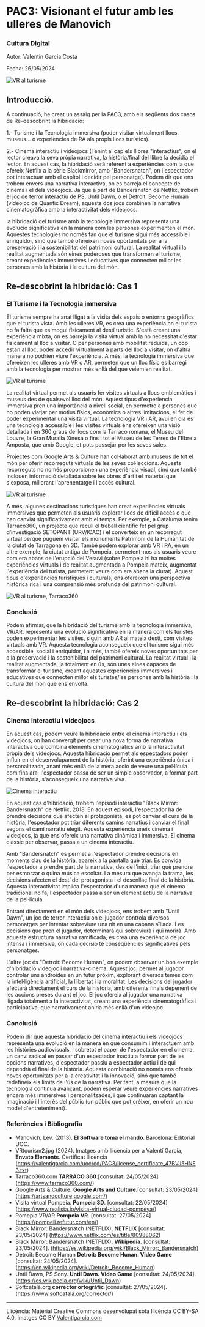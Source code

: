# PAC3: Visionant el futur amb les ulleres de Manovich

### Cultura Digital 


Autor: Valentín Garcia Costa


Fecha: 26/05/2024

![VR al turisme](https://github.com/VGARCIACOSTA/PEC3_Manovich_Reloaded/blob/main/imatges/VRtourism2.jpg)



## Introducció.


A continuació, he creat un assaig per la PAC3, amb els següents dos casos de Re-descobrint la hibridació:

1.- Turisme i la Tecnologia immersiva (poder visitar virtualment llocs, museus... o experiències de RA als propis llocs turístics).

2.- Cinema interactiu i videojocs (Tenint al cap els llibres "interactius", on el lector creava la seva pròpia narrativa, la història/final del llibre la decidia el lector. En aquest cas, la hibridació serà referent a experiències com la que ofereix Netflix a la sèrie Blackmirror, amb "Bandersnatch", on l'espectador pot interactuar amb el capítol i decidir pel personatge). Podem dir que ens trobem envers una narrativa interactiva, on es barreja el concepte de cinema i el dels videojocs. Ja que a part de Bandersnatch de Netflix, trobem el joc de terror interactiu de PS, Until Dawn, o el Detroit: Become Human (videojoc de Quantic Dream), aquests dos jocs combinen la narrativa cinematogràfica amb la interactivitat dels videojocs.

 la hibridació del turisme amb la tecnologia immersiva representa una evolució significativa en la manera com les persones experimenten el món. Aquestes tecnologies no només fan que el turisme sigui més accessible i enriquidor, sinó que també ofereixen noves oportunitats per a la preservació i la sostenibilitat del patrimoni cultural. La realitat virtual i la realitat augmentada són eines poderoses que transformen el turisme, creant experiències immersives i educatives que connecten millor les persones amb la història i la cultura del món.
 
## Re-descobrint la hibridació: Cas 1
### El Turisme i la Tecnologia immersiva

El turisme sempre ha anat lligat a la visita dels espais o entorns geogràfics que el turista vista. Amb les ulleres VR, es crea una experiència on el turista no fa falta que es mogui físicament al destí turístic. S'està creant una experiència mixta, on es barreja la visita virtual amb la no necessitat d'estar físicament al lloc a visitar. O per persones amb mobilitat reduïda, un cop estan al lloc, poder accedir virtualment a parts del lloc a visitar, on d'altra manera no podrien viure l'experiència. A més, la tecnologia immersiva que ofereixen les ulleres amb VR o AR, permeten que un lloc físic es barregi amb la tecnologia per mostrar més enllà del que veiem en realitat.

![VR al turisme](https://github.com/VGARCIACOSTA/PEC3_Manovich_Reloaded/blob/main/imatges/VRtourism1.png)

La realitat virtual permet als usuaris fer visites virtuals a llocs emblemàtics i museus des de qualsevol lloc del món. Aquest tipus d'experiència immersiva pren una importància a nivell social, en permetre a persones que no poden viatjar per motius físics, econòmics o altres limitacions, el fet de poder experimentar una visita virtual. La tecnologia VR i AR, avui en dia és una tecnologia accessible i les visites virtuals ens ofereixen una visió detallada i en 360 graus de llocs com la Tarraco romana, el Museu del Louvre, la Gran Muralla Xinesa o fins i tot el Museu de les Terres de l'Ebre a Amposta, que amb Google, et pots passejar per les seves sales.

Projectes com Google Arts & Culture han col·laborat amb museus de tot el món per oferir recorreguts virtuals de les seves col·leccions. Aquests recorreguts no només proporcionen una experiència visual, sinó que també inclouen informació detallada sobre les obres d'art i el material que s'exposa, millorant l'aprenentatge i l'accés cultural.

![VR al turisme](https://github.com/VGARCIACOSTA/PEC3_Manovich_Reloaded/blob/main/imatges/GoogleArts1.png)

A més, algunes destinacions turístiques han creat experiències virtuals immersives que permeten als usuaris explorar llocs de difícil accés o que han canviat significativament amb el temps. Per exemple, a Catalunya tenim Tarraco360, un projecte que recull el treball científic fet pel grup d’investigació SETOPANT (URV/ICAC) i el converteix en un recorregut virtual perquè puguem visitar els monuments Patrimoni de la Humanitat de la ciutat de Tarragona en 3D. També podem explorar amb VR i RA, en un altre exemple, la ciutat antiga de Pompeia, permetent-nos als usuaris veure com era abans de l'erupció del Vesuvi (sobre Pompeia hi ha moltes experiències virtuals i de realitat augmentada a Pompeia mateix, augmentat l'experiència del turista, permetent veure com era abans la ciutat). Aquest tipus d'experiències turístiques i culturals, ens ofereixen una perspectiva històrica rica i una comprensió més profunda del patrimoni cultural.

![VR al turisme, Tarraco360](https://github.com/VGARCIACOSTA/PEC3_Manovich_Reloaded/blob/main/imatges/Tarraco360.png)

### Conclusió

Podem afirmar, que la hibridació del turisme amb la tecnologia immersiva,  VR/AR, representa una evolució significativa en la manera com els turistes poden experimentar les visites, siguin amb AR al mateix destí, com visites virtuals amb VR. Aquesta tecnologia aconsegueix que el turisme sigui més accessible, social i enriquidor, i a més, també ofereix noves oportunitats per a la preservació i la sostenibilitat del patrimoni cultural. La realitat virtual i la realitat augmentada, ja totalment en ús, són unes eines capaces de transformar el turisme, creant aquestes experiències immersives i educatives que connecten millor els turistes/les persones amb la història i la cultura del món que ens envolta.

## Re-descobrint la hibridació: Cas 2
### Cinema interactiu i videojocs

En aquest cas, podem veure la hibridació entre el cinema interactiu i els videojocs, on han convergit per crear una nova forma de narrativa interactiva que combina elements cinematogràfics amb la interactivitat pròpia dels videojocs. Aquesta hibridació permet als espectadors poder influir en el desenvolupament de la història, oferint una experiència única i personalitzada, anant més enllà de la mera acció de veure una pel·lícula com fins ara, l'espectador passa de ser un simple observador, a formar part de la història, s'aconsegueix una narrativa viva.

![Cinema interactiu](https://github.com/VGARCIACOSTA/PEC3_Manovich_Reloaded/blob/main/imatges/BM01.png)

En aquest cas d'hibridació, trobem l'episodi interactiu "Black Mirror: Bandersnatch" de Netflix, 2018. En aquest episodi, l'espectador ha de prendre decisions que afecten al protagonista, es pot canviar el curs de la història, l'espectador pot triar diferents camins narratius i canviar el final segons el camí narratiu elegit. Aquesta experiència uneix cinema i videojocs, ja que ens ofereix una narrativa dinàmica i immersiva. El cinema clàssic per observar, passa a un cinema interactiu.

Amb "Bandersnatch" es permet a l'espectador prendre decisions en moments clau de la història, apareix a la pantalla què triar. Es convida l'espectador a prendre part de la narrativa, des de l'inici, triar què prendre per esmorzar o quina música escoltar. I a mesura que avança la trama, les decisions afecten el destí del protagonista i el desenllaç final de la història. Aquesta interactivitat implica l'espectador d'una manera que el cinema tradicional no fa, l'espectador passa a ser un element actiu de la narrativa de la pel·lícula.

Entrant directament en el món dels videojocs, ens trobem amb "Until Dawn", un joc de terror interactiu on el jugador controla diversos personatges per intentar sobreviure una nit en una cabana aïllada. Les decisions que pren el jugador, determinarà qui sobreviurà i qui morirà. Amb aquesta estructura narrativa ramificada, es crea una experiència de joc intensa i immersiva, on cada decisió té conseqüències significatives pels personatges.

L'altre joc és "Detroit: Become Human", on podem observar un bon exemple d'hibridació videojoc i narrativa-cinema. Aquest joc, permet al jugador controlar uns androides en un futur pròxim, explorant diversos temes com la intel·ligència artificial, la llibertat i la moralitat. Les decisions del jugador afectarà directament el curs de la història, amb diferents finals depenent de les accions preses durant el joc. El joc ofereix al jugador una narrativa lligada totalment a la interactivitat, creant una experiència cinematogràfica i participativa, que narrativament aniria més enllà d'un videojoc.

### Conclusió

Podem dir que aquesta hibridació del cinema interactiu i els videojocs representa una evolució en la manera en què consumim i interactuem amb les històries audiovisuals, i sobretot el paper de l'espectador en el cinema, un canvi radical en passar d'un espectador inactiu a formar part de les opcions narratives, d'espectador passiu a espectador actiu i de qui dependrà el final de la història. Aquesta combinació no només ens ofereix noves oportunitats per a la creativitat i la innovació, sinó que també redefineix els límits de l'ús de la narrativa. Per tant, a mesura que la tecnologia continua avançant, podem esperar veure experiències narratives encara més immersives i personalitzades, i que continuaran captant la imaginació i l'interès del públic (un públic que pot créixer, en oferir un nou model d'entreteniment).

### Referències i Bibliografia

* Manovich, Lev. (2013). **El Software toma el mando**. Barcelona: Editorial UOC.
* VRtourism2.jpg (2024). Imatges amb llicència per a Valentí Garcia, **Envato Elements**. Certificat llicència (https://valentigarcia.com/uoc/cd/PAC3/license_certificate_47BVJ5HNE3.txt)
* Tarraco360.com **TARRACO 360**.[consultat: 24/05/2024] (https://www.tarraco360.com/)
* Google Arts & Culture. **Google Arts and Culture**.[consultat: 23/05/2024] (https://artsandculture.google.com/)
* Visita virtual Pompeia. **Pompeia 3D**. [consultat: 22/05/2024] (https://www.realista.io/visita-virtual-ciudad-pompeya/)
* Pomepia VR/AR **Pompeia VR**. [consultat: 27/05/2024] (https://pompeii.refutur.com/en/)
* Black Mirror: Bandersnatch (NETFLIX), **NETFLIX** [consultat: 23/05/2024] (https://www.netflix.com/es/title/80988062)
* Black Mirror: Bandersnatch (NETFLIX), **Wikipedia**. [consultat: 23/05/2024]. (https://es.wikipedia.org/wiki/Black_Mirror:_Bandersnatch)
* Detroit: Become Human  **Detroit: Become Hunan. Video Game**  [consultat: 24/05/2024]. (https://en.wikipedia.org/wiki/Detroit:_Become_Human)
* Until Dawn, PS Sony. **Until Dawn. Video Game**  [consultat: 24/05/2024]. (https://es.wikipedia.org/wiki/Until_Dawn)
* Softcatalà.org **corrector ortogràfic** [consultat: 27/05/2024]. (https://www.softcatala.org/corrector/)


----

Llicència: Material Creative Commons desenvolupat sota llicència CC BY-SA 4.0. Imatges CC BY [Valentigarcia.com](https://valentigarcia.com/uoc/cd/PAC3) 
